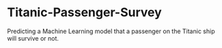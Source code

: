 # Titanic-Passenger-Survey
Predicting a Machine Learning model that a passenger on the Titanic ship will survive or not. 
